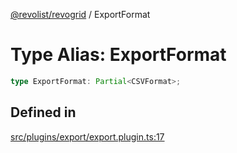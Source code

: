 [@revolist/revogrid](README.md) / ExportFormat

# Type Alias: ExportFormat

```ts
type ExportFormat: Partial<CSVFormat>;
```

## Defined in

[src/plugins/export/export.plugin.ts:17](https://github.com/revolist/revogrid/blob/029346d93426056ab8f85e88430904164676d501/src/plugins/export/export.plugin.ts#L17)
